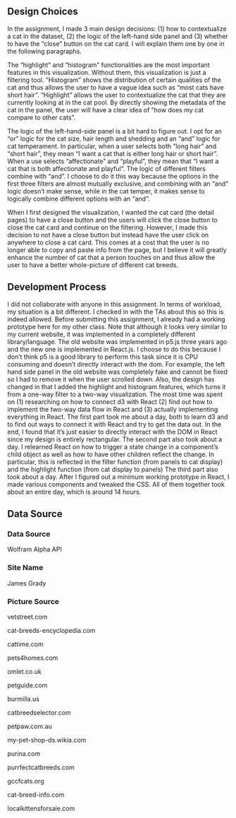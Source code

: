 ## Design Choices

In the assignment, I made 3 main design decisions: (1) how to contextualize a cat in the dataset, (2) the logic of the left-hand side panel and (3) whether to have the “close” button on the cat card. I will explain them one by one in the following paragraphs.

The “highlight” and “histogram” functionalities are the most important features in this visualization. Without them, this visualization is just a filtering tool. ”Histogram” shows the distribution of certain qualities of the cat and thus allows the user to have a vague idea such as “most cats have short hair”. “Highlight” allows the user to contextualize the cat that they are currently looking at in the cat pool. By directly showing the metadata of the cat in the panel, the user will have a clear idea of “how does my cat compare to other cats”.

The logic of the left-hand-side panel is a bit hard to figure out. I opt for an “or” logic for the cat size, hair length and shedding and an “and” logic for cat temperament. In particular, when a user selects both “long hair” and “short hair”, they mean “I want a cat that is either long hair or short hair”. When a use selects “affectionate” and “playful”, they mean that “I want a cat that is both affectionate and playful”. The logic of different filters combine with “and”. I choose to do it this way because the options in the first three filters are almost mutually exclusive, and combining with an “and” logic doesn’t make sense, while in the cat temper, it makes sense to logically combine different options with an “and”.

When I first designed the visualization, I wanted the cat card (the detail pages) to have a close button and the users will click the close button to close the cat card and continue on the filtering. However, I made this decision to not have a close button but instead have the user click on anywhere to close a cat card. This comes at a cost that the user is no longer able to copy and paste info from the page, but I believe it will greatly enhance the number of cat that a person touches on and thus allow the user to have a better whole-picture of different cat breeds.

## Development Process

I did not collaborate with anyone in this assignment.
In terms of workload, my situation is a bit different. I checked in with the TAs about this so this is indeed allowed. Before submitting this assignment, I already had a working prototype here for my other class. Note that although it looks very similar to my current website, it was implemented in a completely different library/language. The old website was implemented in p5.js three years ago and the new one is implemented in React.js. I choose to do this because I don’t think p5 is a good library to perform this task since it is CPU consuming and doesn’t directly interact with the dom. For example, the left hand side panel in the old website was completely fake and cannot be fixed so I had to remove it when the user scrolled down. Also, the design has changed in that I added the highlight and histogram features, which turns it from a one-way filter to a two-way visualization.
The most time was spent on (1) researching on how to connect d3 with React (2) find out how to implement the two-way data flow in React and (3) actually implementing everything in React.
The first part took me about a day, both to learn d3 and to find out ways to connect it with React and try to get the data out. In the end, I found that it’s just easier to directly interact with the DOM in React since my design is entirely rectangular.
The second part also took about a day. I relearned React on how to trigger a state change in a component’s child object as well as how to have other children reflect the change. In particular, this is reflected in the filter function (from panels to cat display) and the highlight function (from cat display to panels)
The third part also took about a day. After I figured out a minimum working prototype in React, I made various components and tweaked the CSS. All of them together took about an entire day, which is around 14 hours.

## Data Source

### Data Source
Wolfram Alpha API

### Site Name
James Grady

### Picture Source
vetstreet.com

cat-breeds-encyclopedia.com

cattime.com

pets4homes.com

omlet.co.uk

petguide.com

burmilla.us

catbreedselector.com

petpaw.com.au

my-pet-shop-ds.wikia.com

purina.com

purrfectcatbreeds.com

gccfcats.org

cat-breed-info.com

localkittensforsale.com
